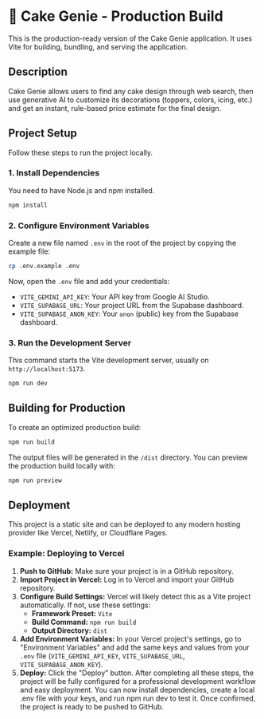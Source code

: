 # 🎂 Cake Genie - Production Build

This is the production-ready version of the Cake Genie application. It uses Vite for building, bundling, and serving the application.

## Description

Cake Genie allows users to find any cake design through web search, then use generative AI to customize its decorations (toppers, colors, icing, etc.) and get an instant, rule-based price estimate for the final design.

## Project Setup

Follow these steps to run the project locally.

### 1. Install Dependencies
You need to have Node.js and npm installed.

```bash
npm install
```

### 2. Configure Environment Variables
Create a new file named `.env` in the root of the project by copying the example file:

```bash
cp .env.example .env
```

Now, open the `.env` file and add your credentials:
- `VITE_GEMINI_API_KEY`: Your API key from Google AI Studio.
- `VITE_SUPABASE_URL`: Your project URL from the Supabase dashboard.
- `VITE_SUPABASE_ANON_KEY`: Your `anon` (public) key from the Supabase dashboard.

### 3. Run the Development Server
This command starts the Vite development server, usually on `http://localhost:5173`.

```bash
npm run dev
```

## Building for Production

To create an optimized production build:

```bash
npm run build
```

The output files will be generated in the `/dist` directory. You can preview the production build locally with:

```bash
npm run preview
```

## Deployment

This project is a static site and can be deployed to any modern hosting provider like Vercel, Netlify, or Cloudflare Pages.

### Example: Deploying to Vercel

1.  **Push to GitHub:** Make sure your project is in a GitHub repository.
2.  **Import Project in Vercel:** Log in to Vercel and import your GitHub repository.
3.  **Configure Build Settings:** Vercel will likely detect this as a Vite project automatically. If not, use these settings:
    - **Framework Preset:** `Vite`
    - **Build Command:** `npm run build`
    - **Output Directory:** `dist`
4.  **Add Environment Variables:** In your Vercel project's settings, go to "Environment Variables" and add the same keys and values from your `.env` file (`VITE_GEMINI_API_KEY`, `VITE_SUPABASE_URL`, `VITE_SUPABASE_ANON_KEY`).
5.  **Deploy:** Click the "Deploy" button.
After completing all these steps, the project will be fully configured for a professional development workflow and easy deployment. You can now install dependencies, create a local .env file with your keys, and run npm run dev to test it. Once confirmed, the project is ready to be pushed to GitHub.